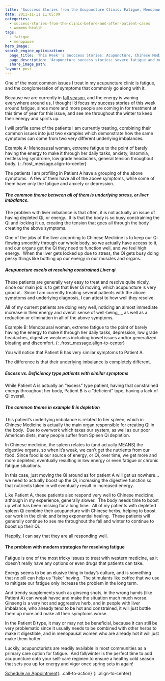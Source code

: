 ```yaml
---
title: 'Succcess Stories from the Acupuncture Clinic: Fatigue, Menopause'
date: 2011-11-11 11:05:00
categories:
  - success-stories-from-the-clinic-before-and-after-patient-cases
  - womens-health
tags:
  - fatigue
  - menopause
hero_image:
search_engine_optimization:
  page_title: 'This Week''s Succcess Stories: Acupuncture, Chinese Medicine, and Fatigue'
  page_description: 'Acupuncture success stories: severe fatigue and menopause symptoms'
  share_image_path:
layout: post
---
```


One of the most common issues I treat in my acupuncture clinic is fatigue, and the conglomeration of symptoms that commonly go along with it.

Because we are currently in [fall season](/2017/06/19/out-of-the-wood-and-into-the-fire-more-tips-for-keeping-your-fire-element-balanced-this-summer/), and the energy is waning everywhere around us, I thought I’d focus my success stories of this week around fatigue, since more and more people are coming in for treatment at this time of year for this issue, and see me throughout the winter to keep their energy and spirits up.

I will profile some of the patients I am currently treating, combining their common issues into just two examples which demonstrate how the same symptoms can come from two very different underlying imbalances.

Example A: Menopausal woman, extreme fatigue to the point of barely having the energy to make it through her daily tasks, anxiety, insomnia, restless leg syndrome, low grade headaches, general tension throughout body.
{: .frost_message.align-to-center}

The patients I am profiling in Patient A have a grouping of the above symptoms.  A few of them have all of the above symptoms, while some of them have only the fatigue and anxiety or depression. 

##### The common theme between all of them is underlying stress, or liver imbalance. 

The problem with liver imbalance is that often, it is not actually an issue of having depleted Qi, or energy.  It is that the body is so busy constraining the Qi and locking it up, creating the tension that goes all through the body creating the above symptoms. 

One of the jobs of the liver according to Chinese Medicine is to keep our Qi flowing smoothly through our whole body, so we actually have access to it, and our organs get the Qi they need to function well, and we feel high energy.  When the liver gets locked up due to stress, the Qi gets busy doing pesky things like bottling up our energy in our muscles and organs. 

##### Acupuncture excels at resolving constrained Liver qi

These patients are generally very easy to treat and resolve quite nicely, since our main job is to get that liver Qi moving, which acupuncture is very good at.  Since I am currently treating several patients with the above symptoms and underlying diagnosis, I can attest to how well they resolve. 

All of my current patients are doing very well, noticing an almost immediate increase in their energy and overall sense of well-being\_,\_ as well as a reduction or elimination in all of the above symptoms.

Example B: Menopausal woman, extreme fatigue to the point of barely having the energy to make it through her daily tasks, depression, low grade headaches, digestive weakness including bowel issues and/or generalized bloating and discomfort.
{: .frost_message.align-to-center}

You will notice that Patient B has very similar symptoms to Patient A.

The difference is that their underlying imbalance is completely different. 

##### Excess vs. Deficiency type patients with similar symptoms

While Patient A is actually an “excess” type patient, having that constrained energy throughout her body, Patient B is a “deficient” type, having a lack of Qi overall. 

##### The common theme in example B is depletion

This patient’s underlying imbalance is related to her spleen, which in Chinese Medicine is actually the main organ responsible for creating Qi in the body.  Due to overwork which taxes our system, as well as our poor American diets, many people suffer from Spleen Qi depletion. 

In Chinese medicine, the spleen relates to (and actually MEANS) the digestive organs, so when it’s weak, we can’t get the nutrients from our food. Since food is our source of energy, or Qi, over time, we get more and more depleted, eventually resulting in low energy or even fatigue or chronic fatigue situations. 

In this case, just moving the Qi around as for patient A will get us nowhere…we need to actually boost up the Qi, increasing the digestive function so that nutrients taken in will eventually result in increased energy. 

Like Patient A, these patients also respond very well to Chinese medicine, although in my experience, generally slower.  The body needs time to boost up what has been missing for a long time.  All of my patients with depleted spleen Qi combine their acupuncture with Chinese herbs, helping to boost our work in the clinic and bring exponential healing.  These patients will generally continue to see me throughout the fall and winter to continue to boost up their Qi. 

Happily, I can say that they are all responding well.

#### The problem with modern strategies for resolving fatigue

Fatigue is one of the most tricky issues to treat with western medicine, as it doesn’t really have any options or even drugs that patients can take. 

Energy seems to be an elusive thing in today’s culture, and is something that no pill can help us “fake” having.  The stimulants like coffee that we use to mitigate our fatigue only increase the problem in the long term.

And trendy supplements such as ginseng shots, in the wrong hands (like Patient A) can wreak havoc and make the situation much much worse.  Ginseng is a very hot and aggressive herb, and in people with liver imbalance, who already tend to be hot and constrained, it will just bottle them up more and make all their symptoms worse. 

In the Patient B type, it may or may not be beneficial, because it can still be very problematic since it usually needs to be combined with other herbs to make it digestible, and in menopausal women who are already hot it will just make them hotter.

Luckily, acupuncturists are readily available in most communities as a primary care option for fatigue.  And fall/winter is the perfect time to add acupuncture onto your self-care regimen to ensure a healthy cold season that sets you up for energy and vigor once spring sets in again!

[Schedule an Appointment](/make-an-appointment/){: .call-to-action}
{: .align-to-center}